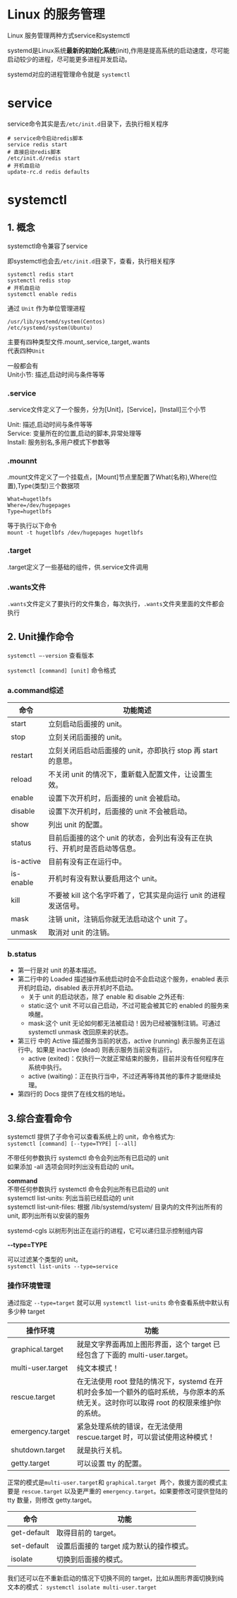 # Linux 的服务管理

Linux 服务管理两种方式service和systemctl 

systemd是Linux系统**最新的初始化系统**(init),作用是提高系统的启动速度，尽可能启动较少的进程，尽可能更多进程并发启动。

systemd对应的进程管理命令就是 `systemctl`

# service  

service命令其实是去`/etc/init.d`目录下，去执行相关程序

```shell
# service命令启动redis脚本
service redis start
# 直接启动redis脚本
/etc/init.d/redis start
# 开机自启动
update-rc.d redis defaults
```

# systemctl
## 1. 概念

systemctl命令兼容了service  

即systemctl也会去`/etc/init.d`目录下，查看，执行相关程序  

```shell
systemctl redis start
systemctl redis stop
# 开机自启动
systemctl enable redis
```

通过 `Unit` 作为单位管理进程

`/usr/lib/systemd/system(Centos)`  
`/etc/systemd/system(Ubuntu)`  

主要有四种类型文件.mount,.service,.target,.wants  
代表四种`Unit`  

一般都会有  
Unit小节: 描述,启动时间与条件等等  

### .service

.service文件定义了一个服务，分为[Unit]，[Service]，[Install]三个小节

Unit: 描述,启动时间与条件等等  
Service: 变量所在的位置,启动的脚本,异常处理等  
Install: 服务别名,多用户模式下参数等

### .mounnt

.mount文件定义了一个挂载点，[Mount]节点里配置了What(名称),Where(位置),Type(类型)三个数据项

```
What=hugetlbfs
Where=/dev/hugepages
Type=hugetlbfs
```
等于执行以下命令  
`mount -t hugetlbfs /dev/hugepages hugetlbfs`  

### .target

.target定义了一些基础的组件，供.service文件调用

### .wants文件

`.wants`文件定义了要执行的文件集合，每次执行，`.wants`文件夹里面的文件都会执行  

## 2. Unit操作命令

`systemctl –-version`  查看版本  

`systemctl [command] [unit]` 命令格式  

### a.command综述

| 命令      | 功能简述                                                                   |
| --------- | -------------------------------------------------------------------------- |
| start     | 立刻启动后面接的 unit。                                                    |
| stop      | 立刻关闭后面接的 unit。                                                    |
| restart   | 立刻关闭后启动后面接的 unit，亦即执行 stop 再 start 的意思。               |
| reload    | 不关闭 unit 的情况下，重新载入配置文件，让设置生效。                       |
| enable    | 设置下次开机时，后面接的 unit 会被启动。                                   |
| disable   | 设置下次开机时，后面接的 unit 不会被启动。                                 |
| show      | 列出 unit 的配置。                                                         |
| status    | 目前后面接的这个 unit 的状态，会列出有没有正在执行、开机时是否启动等信息。 |
| is-active | 目前有没有正在运行中。                                                     |
| is-enable | 开机时有没有默认要启用这个 unit。                                          |
| kill      | 不要被 kill 这个名字吓着了，它其实是向运行 unit 的进程发送信号。           |
| mask      | 注销 unit，注销后你就无法启动这个 unit 了。                                |
| unmask    | 取消对 unit 的注销。                                                       |

### b.status 

* 第一行是对 unit 的基本描述。  
* 第二行中的 Loaded 描述操作系统启动时会不会启动这个服务，enabled 表示开机时启动，disabled 表示开机时不启动。  
  * 关于 unit 的启动状态，除了 enable 和 disable 之外还有:  
  *   static:这个 unit 不可以自己启动，不过可能会被其它的 enabled 的服务来唤醒。
  * mask:这个 unit 无论如何都无法被启动！因为已经被强制注销。可通过 systemctl unmask 改回原来的状态。
* 第三行 中的 Active 描述服务当前的状态，active (running) 表示服务正在运行中。如果是 inactive (dead) 则表示服务当前没有运行。 
  * active (exited)：仅执行一次就正常结束的服务，目前并没有任何程序在系统中执行。
  * active (waiting)：正在执行当中，不过还再等待其他的事件才能继续处理。 
* 第四行的 Docs 提供了在线文档的地址。  


## 3.综合查看命令

systemctl 提供了子命令可以查看系统上的 unit，命令格式为:   
`systemctl [command] [--type=TYPE] [--all]` 

不带任何参数执行 systemctl 命令会列出所有已启动的 unit  
如果添加 -all 选项会同时列出没有启动的 unit。    

**command**  
不带任何参数执行 systemctl 命令会列出所有已启动的 unit  
systemctl list-units: 列出当前已经启动的 unit  
systemctl list-unit-files: 根据 /lib/systemd/system/ 目录内的文件列出所有的 unit, 即列出所有以安装的服务    

systemd-cgls   以树形列出正在运行的进程，它可以递归显示控制组内容

**--type=TYPE**  

可以过滤某个类型的 unit。  
` systemctl list-units --type=service `  

### 操作环境管理
通过指定 `--type=target` 就可以用 `systemctl list-units` 命令查看系统中默认有多少种 target

| 操作环境              | 功能                                                                                                                                   |
| ----------------- | -------------------------------------------------------------------------------------------------------------------------------------- |
| graphical.target  | 就是文字界面再加上图形界面，这个 target 已经包含了下面的 multi-user.target。                                                           |
| multi-user.target | 纯文本模式！                                                                                                                           |
| rescue.target     | 在无法使用 root 登陆的情况下，systemd 在开机时会多加一个额外的临时系统，与你原本的系统无关。这时你可以取得 root 的权限来维护你的系统。 |
| emergency.target  | 紧急处理系统的错误，在无法使用 rescue.target 时，可以尝试使用这种模式！                                                                |
| shutdown.target   | 就是执行关机。                                                                                                                         |
| getty.target      | 可以设置 tty 的配置。                                                                                                                  |

正常的模式是` multi-user.target `和 `graphical.target `两个，救援方面的模式主要是 `rescue.target` 以及更严重的 `emergency.target`。如果要修改可提供登陆的 tty 数量，则修改 getty.target。


命令|功能
-|-
get-default|取得目前的 target。
set-default|设置后面接的 target 成为默认的操作模式。
isolate|切换到后面接的模式。

我们还可以在不重新启动的情况下切换不同的 target，比如从图形界面切换到纯文本的模式：
`systemctl isolate multi-user.target`